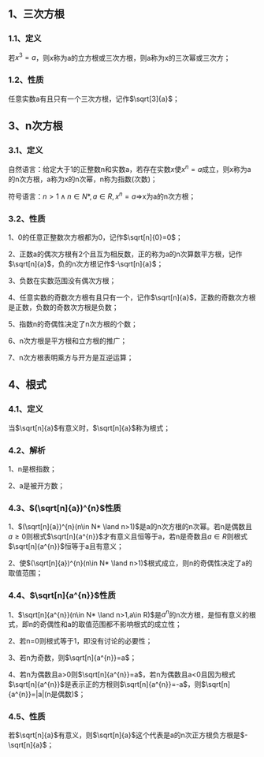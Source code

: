 ## 1、三次方根
### 1.1、定义
若$x^{3}=a$，则$x$称为a的立方根或三次方根，则a称为x的三次幂或三次方；

### 1.2、性质
任意实数a有且只有一个三次方根，记作$\sqrt[3]{a}$；

## 3、n次方根
### 3.1、定义
自然语言：给定大于1的正整数n和实数a，若存在实数$x$使$x^{n}=a$成立，则$x$称为a的n次方根，a称为x的n次幂，n称为指数(次数)；

符号语言：$n>1\land n\in N*,a\in R,x^{n}=a\Rightarrow$x为a的n次方根；

### 3.2、性质
1、0的任意正整数次方根都为0，记作$\sqrt[n]{0}=0$；

2、正数a的偶次方根有2个且互为相反数，正的称为a的n次算数平方根，记作$\sqrt[n]{a}$，负的n次方根记作$-\sqrt[n]{a}$；

3、负数在实数范围没有偶次方根；

4、任意实数的奇数次方根有且只有一个，记作$\sqrt[n]{a}$，正数的奇数次方根是正数，负数的奇数次方根是负数；

5、指数n的奇偶性决定了n次方根的个数；

6、n次方根是平方根和立方根的推广；

7、n次方根表明乘方与开方是互逆运算；

## 4、根式
### 4.1、定义
当$\sqrt[n]{a}$有意义时，$\sqrt[n]{a}$称为根式；

### 4.2、解析
1、n是根指数；

2、a是被开方数；

### 4.3、$(\sqrt[n]{a})^{n}$性质
1、$(\sqrt[n]{a})^{n}(n\in N* \land n>1)$是a的n次方根的n次幂。若n是偶数且$a\geqslant0$则根式$\sqrt[n]{a^{n}}$才有意义且恒等于a，若n是奇数且$a\in R$则根式$\sqrt[n]{a^{n}}$恒等于a且有意义；

2、使$(\sqrt[n]{a})^{n}(n\in N* \land n>1)$根式成立，则n的奇偶性决定了a的取值范围；

### 4.4、$\sqrt[n]{a^{n}}$性质
1、$\sqrt[n]{a^{n}}(n\in N* \land n>1,a\in R)$是$a^{n}$的n次方根，是恒有意义的根式，即n的奇偶性和a的取值范围都不影响根式的成立性；

2、若n=0则根式等于1，即没有讨论的必要性；

3、若n为奇数，则$\sqrt[n]{a^{n}}=a$；

4、若n为偶数且a>0则$\sqrt[n]{a^{n}}=a$，若n为偶数且a<0且因为根式$\sqrt[n]{a^{n}}$是表示正的方根则$\sqrt[n]{a^{n}}=-a$，则$\sqrt[n]{a^{n}}=|a|(n是偶数)$；

### 4.5、性质
若$\sqrt[n]{a}$有意义，则$\sqrt[n]{a}$这个代表是a的n次正方根负方根是$-\sqrt[n]{a}$；
